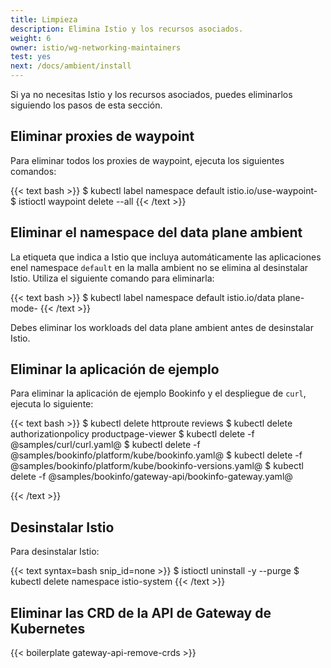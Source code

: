 ```yaml
---
title: Limpieza
description: Elimina Istio y los recursos asociados.
weight: 6
owner: istio/wg-networking-maintainers
test: yes
next: /docs/ambient/install
---
```


Si ya no necesitas Istio y los recursos asociados, puedes eliminarlos siguiendo los pasos de esta sección.

## Eliminar proxies de waypoint

Para eliminar todos los proxies de waypoint, ejecuta los siguientes comandos:

{{< text bash >}}
$ kubectl label namespace default istio.io/use-waypoint-
$ istioctl waypoint delete --all
{{< /text >}}

## Eliminar el namespace del data plane ambient

La etiqueta que indica a Istio que incluya automáticamente las aplicaciones enel namespace `default` en la malla ambient no se elimina al desinstalar Istio. Utiliza el siguiente comando para eliminarla:

{{< text bash >}}
$ kubectl label namespace default istio.io/data plane-mode-
{{< /text >}}

Debes eliminar los workloads del data plane ambient antes de desinstalar Istio.

## Eliminar la aplicación de ejemplo

Para eliminar la aplicación de ejemplo Bookinfo y el despliegue de `curl`, ejecuta lo siguiente:

{{< text bash >}}
$ kubectl delete httproute reviews
$ kubectl delete authorizationpolicy productpage-viewer
$ kubectl delete -f @samples/curl/curl.yaml@
$ kubectl delete -f @samples/bookinfo/platform/kube/bookinfo.yaml@
$ kubectl delete -f @samples/bookinfo/platform/kube/bookinfo-versions.yaml@
$ kubectl delete -f @samples/bookinfo/gateway-api/bookinfo-gateway.yaml@

{{< /text >}}

## Desinstalar Istio

Para desinstalar Istio:

{{< text syntax=bash snip_id=none >}}
$ istioctl uninstall -y --purge
$ kubectl delete namespace istio-system
{{< /text >}}

## Eliminar las CRD de la API de Gateway de Kubernetes

{{< boilerplate gateway-api-remove-crds >}}
